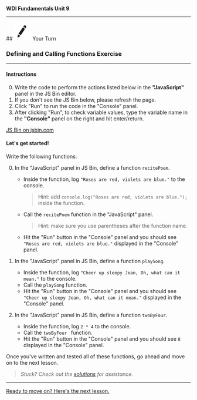 **WDI Fundamentals Unit 9**

---

##![Your Turn](../assets/exercise.png) Your Turn

### Defining and Calling Functions Exercise

---

#### Instructions

0. Write the code to perform the actions listed below in the **"JavaScript"** panel in the JS Bin editor. 
0. If you don't see the JS Bin below, please refresh the page.
0. Click "Run" to run the code in the "Console" panel.
0. After clicking "Run", to check variable values, type the variable name in the **"Console"** panel on the right and hit enter/return.


<a class="jsbin-embed" href="http://jsbin.com/gikuni/edit?js,console&height600">JS Bin on jsbin.com</a><script src="http://static.jsbin.com/js/embed.min.js?3.40.3"></script>

#### Let's get started!

Write the following functions:

0. In the "JavaScript" panel in JS Bin, define a function `recitePoem`.
	- Inside the function, log `"Roses are red, violets are blue."` to the console. 
	
		> Hint: add `console.log("Roses are red, violets are blue.");` inside the function.
	- Call the `recitePoem` function in the "JavaScript" panel.
	
		> Hint: make sure you use parentheses after the function name.
	- Hit the "Run" button in the "Console" panel and you should see `"Roses are red, violets are blue."` displayed in the "Console" panel.


0. In the "JavaScript" panel in JS Bin, define a function `playSong`.
	- Inside the function, log `"Cheer up sleepy Jean, Oh, what can it mean."` to the console. 
	- Call the `playSong` function.
	- Hit the "Run" button in the "Console" panel and you should see `"Cheer up sleepy Jean, Oh, what can it mean."` displayed in the "Console" panel.
	
0. In the "JavaScript" panel in JS Bin, define a function `twoByFour`.
	- Inside the function, log `2 * 4` to the console. 
	- Call the `twoByFour ` function.
	- Hit the "Run" button in the "Console" panel and you should see `8` displayed in the "Console" panel.


Once you've written and tested all of these functions, go ahead and move on to the next lesson.


> *Stuck? Check out the [solutions](../exercise-solutions.md#defining-calling-functions) for assistance.*

---
[Ready to move on? Here's the next lesson.](parameters-return-statements.md)
